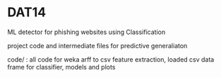# DAT14
ML detector for phishing websites using Classification

project code and intermediate files for predictive generaliaton 

code/ : all code for weka arff to csv feature extraction, loaded csv data frame for classifier, models and plots